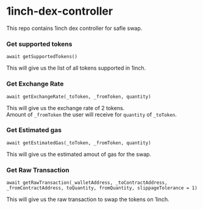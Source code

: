 # 1inch-dex-controller

This repo contains 1inch dex controller for safle swap.

### Get supported tokens

```
await getSupportedTokens()
```

This will give us the list of all tokens supported in 1inch.

### Get Exchange Rate

```
await getExchangeRate(_toToken, _fromToken, quantity)
```

This will give us the exchange rate of 2 tokens.<br/>
Amount of `_fromToken` the user will receive for `quantity` of `_toToken`.

### Get Estimated gas

```
await getEstimatedGas(_toToken, _fromToken, quantity)
```

This will give us the estimated amout of gas for the swap.

### Get Raw Transaction

```
await getRawTransaction(_walletAddress, _toContractAddress, _fromContractAddress, toQuantity, fromQuantity, slippageTolerance = 1)
```

This will give us the raw transaction to swap the tokens on 1inch.

